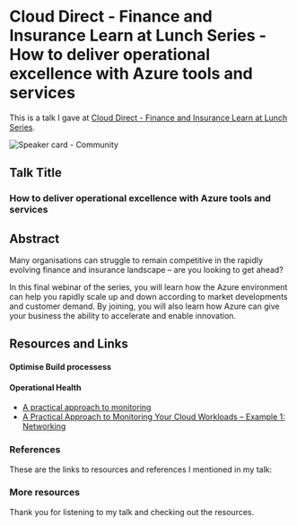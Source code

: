 # Cloud Direct - Finance and Insurance Learn at Lunch Series - How to deliver operational excellence with Azure tools and services

This is a talk I gave at [Cloud Direct - Finance and Insurance Learn at Lunch Series]([https://app.checkin.no/event/57096/community-tuesday](https://www.clouddirect.net/fsi-learn-at-lunch-series/)).

![Speaker card - Community](https://github.com/weeyin83/Presentations/assets/13692824/53c65cee-3a4e-4a0d-a245-b4b0c5d6e939)

## Talk Title

### How to deliver operational excellence with Azure tools and services

## Abstract

Many organisations can struggle to remain competitive in the rapidly evolving finance and insurance landscape – are you looking to get ahead?

In this final webinar of the series, you will learn how the Azure environment can help you rapidly scale up and down according to market developments and customer demand. By joining, you will also learn how Azure can give your business the ability to accelerate and enable innovation.

## Resources and Links
#### Optimise Build processess
#### Operational Health
- [A practical approach to monitoring](https://www.microsoft.com/en-gb/industry/blog/technetuk/2023/05/03/a-practical-approach-to-monitoring-your-cloud-workloads/)
- [A Practical Approach to Monitoring Your Cloud Workloads – Example 1: Networking](https://www.microsoft.com/en-gb/industry/blog/technetuk/2023/06/28/a-practical-approach-to-monitoring-your-cloud-workloads-example-1-networking/)

### References

These are the links to resources and references I mentioned in my talk:



### More resources

Thank you for listening to my talk and checking out the resources.
